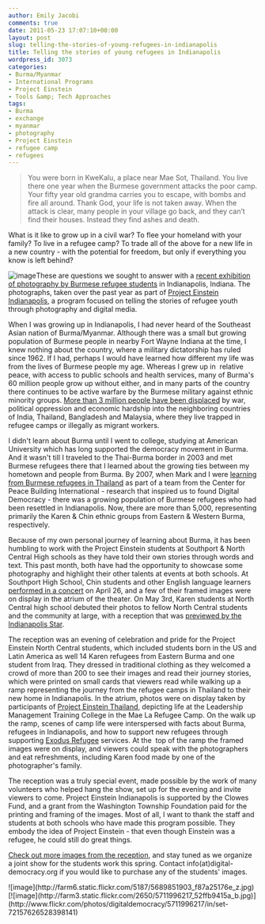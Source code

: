 ```yaml
---
author: Emily Jacobi
comments: true
date: 2011-05-23 17:07:10+00:00
layout: post
slug: telling-the-stories-of-young-refugees-in-indianapolis
title: Telling the stories of young refugees in Indianapolis
wordpress_id: 3073
categories:
- Burma/Myanmar
- International Programs
- Project Einstein
- Tools &amp; Tech Approaches
tags:
- Burma
- exchange
- myanmar
- photography
- Project Einstein
- refugee camp
- refugees
---
```


> You were born in KweKalu, a place near Mae Sot, Thailand. You live there one year when the Burmese government attacks the poor camp. Your fifty year old grandma carries you to escape, with bombs and fire all around. Thank God, your life is not taken away. When the attack is clear, many people in your village go back, and they can’t find their houses. Instead they find ashes and death.


What is it like to grow up in a civil war? To flee your homeland with your family? To live in a refugee camp? To trade all of the above for a new life in a new country - with the potential for freedom, but only if everything you know is left behind?

![image]( http://farm4.static.flickr.com/3405/5712000107_e0d42c6460_m.jpg)These are questions we sought to answer with a [recent exhibition of photography by Burmese refugee students](http://www.flickr.com/photos/digitaldemocracy/sets/72157626528398141/with/5712000107/) in Indianapolis, Indiana. The photographs, taken over the past year as part of [Project Einstein Indianapolis](http://digital-democracy.org/2010/11/08/shared-experiences-on-opposite-sides-of-town/), a program focused on telling the stories of refugee youth through photography and digital media.

When I was growing up in Indianapolis, I had never heard of the Southeast Asian nation of Burma/Myanmar. Although there was a small but growing population of Burmese people in nearby Fort Wayne Indiana at the time, I knew nothing about the country, where a military dictatorship has ruled since 1962. If I had, perhaps I would have learned how different my life was from the lives of Burmese people my age. Whereas I grew up in  relative peace, with access to public schools and health services, many of Burma's 60 million people grow up without either, and in many parts of the country there continues to be active warfare by the Burmese military against ethnic minority groups. [More than 3 million people have been displaced](http://www.refugeesinternational.org/where-we-work/asia/burma) by war, political oppression and economic hardship into the neighboring countries of India, Thailand, Bangladesh and Malaysia, where they live trapped in refugee camps or illegally as migrant workers.

I didn't learn about Burma until I went to college, studying at American University which has long supported the democracy movement in Burma. And it wasn't till I traveled to the Thai-Burma border in 2003 and met Burmese refugees there that I learned about the growing ties between my hometown and people from Burma. By 2007, when Mark and I were [learning from Burmese refugees in Thailand](http://cpbinternational.org/reports-a-publications) as part of a team from the Center for Peace Building International - research that inspired us to found Digital Democracy - there was a growing population of Burmese refugees who had been resettled in Indianapolis. Now, there are more than 5,000, representing primarily the Karen & Chin ethnic groups from Eastern & Western Burma, respectively.

Because of my own personal journey of learning about Burma, it has been humbling to work with the Project Einstein students at Southport & North Central High schools as they have told their own stories through words and text. This past month, both have had the opportunity to showcase some photography and highlight their other talents at events at both schools. At Southport High School, Chin students and other English language learners [performed in a concert](http://www.shsnewsbureau.com/?p=8056) on April 26, and a few of their framed images were on display in the atrium of the theater. On May 3rd, Karen students at North Central high school debuted their photos to fellow North Central students and the community at large, with a reception that was [previewed by the Indianapolis Star](http://www.indystar.com/article/20110429/LOCAL1802/104290411/Student-refugees-tell-their-stories-photos).

The reception was an evening of celebration and pride for the Project Einstein North Central students, which included students born in the US and Latin America as well 14 Karen refugees from Eastern Burma and one student from Iraq. They dressed in traditional clothing as they welcomed a crowd of more than 200 to see their images and read their journey stories, which were printed on small cards that viewers read while walking up a ramp representing the journey from the refugee camps in Thailand to their new home in Indianapolis. In the atrium, photos were on display taken by participants of [Project Einstein Thailand,](http://digital-democracy.org/2010/04/13/ddtv-episode-11-stories-from-a-thai-refugee-camp/) depicting life at the Leadership Management Training College in the Mae La Refugee Camp. On the walk up the ramp, scenes of camp life were interspersed with facts about Burma, refugees in Indianapolis, and how to support new refugees through supporting [Exodus Refugee](http://www.exodusrefugee.org/) services. At the  top of the ramp the framed images were on display, and viewers could speak with the photographers and eat refreshments, including Karen food made by one of the photographer's family.

The reception was a truly special event, made possible by the work of many volunteers who helped hang the show, set up for the evening and invite viewers to come. Project Einstein Indianapolis is supported by the Clowes Fund, and a grant from the Washington Township Foundation paid for the printing and framing of the images. Most of all, I want to thank the staff and students at both schools who have made this program possible. They embody the idea of Project Einstein - that even though Einstein was a refugee, he could still do great things.

[Check out more images from the reception](http://www.flickr.com/photos/digitaldemocracy/sets/72157626528398141/with/5689851903/), and stay tuned as we organize a joint show for the students work this spring. Contact info(at)digital-democracy.org if you would like to purchase any of the students' images.

<caption id="" align="alignnone" width="576" caption="Photographers Eh Blue and Shar Ka Pru Say greet visitors along with Washington Township Superintendent Dr. Mervilde">![image](http://farm6.static.flickr.com/5187/5689851903_f87a25176e_z.jpg)</caption>

<caption id="" align="alignleft" width="614" caption="Family members walking up the ramp at North Central, representing the journey from "Thailand" to "Indianapolis."">[![image](http://farm3.static.flickr.com/2650/5711996217_52ffb9415a_b.jpg)](http://www.flickr.com/photos/digitaldemocracy/5711996217/in/set-72157626528398141)</caption>
